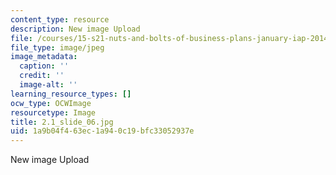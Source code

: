 ```yaml
---
content_type: resource
description: New image Upload
file: /courses/15-s21-nuts-and-bolts-of-business-plans-january-iap-2014/1a9b04f463ec1a940c19bfc33052937e_2.1_slide_06.jpg
file_type: image/jpeg
image_metadata:
  caption: ''
  credit: ''
  image-alt: ''
learning_resource_types: []
ocw_type: OCWImage
resourcetype: Image
title: 2.1_slide_06.jpg
uid: 1a9b04f4-63ec-1a94-0c19-bfc33052937e
---
```

New image Upload

